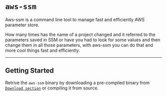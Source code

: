 # `aws-ssm`

Aws-ssm is a command line tool to manage fast and efficiently AWS parameter store.

How many times has the name of a project changed and it referred to the parameters saved in SSM or have you had to look for some values and then change them in all those parameters, with aws-ssm you can do that and more cool  things fast and efficiently.

***

## Getting Started
Retrive the `aws-ssm` binary by downloading a pre-compiled binary from [`Download section`](https://github.com/namku/aws-ssm/tags) or compiling it from source.
